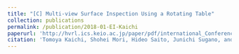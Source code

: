 ```yaml
---
title: "[C] Multi-view Surface Inspection Using a Rotating Table"
collection: publications
permalink: /publication/2018-01-EI-Kaichi
paperurl: 'http://hvrl.ics.keio.ac.jp/paper/pdf/international_Conference/2018/EI2018_Kaichi.pdf'
citation: 'Tomoya Kaichi, Shohei Mori, Hideo Saito, Junichi Sugano, and Hideyuki Adachi, &quot;Multi-view Surface Inspection Using a Rotating Table&quot; <i>Proc. Intelligent Robotics and Industrial Applications Using Computer Vision at IS&T Electronic Imaging</i>, IRIACV-278 (2018.1)'
---
```


<!--
externalurl: 'url'
paperurl: 'url'
youtubeurl: 'url'
presentationurl: 'url'
githuburl: 'url'
note: blah blah
-->